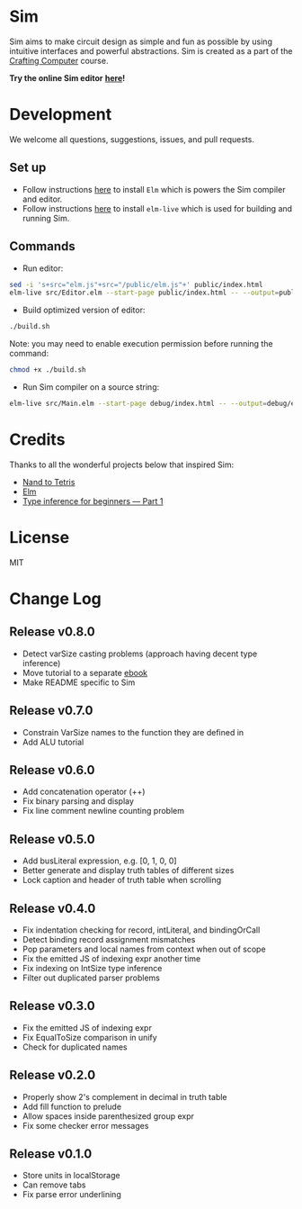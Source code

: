 # Sim

Sim aims to make circuit design as simple and fun as possible by using intuitive interfaces and powerful abstractions. Sim is created as a part of the [Crafting Computer](https://kevinli.gitbook.io/crafting-computer/) course.

**Try the online Sim editor** [**here**](https://alienkevin.github.io/sim-lang/)**!**

# Development

We welcome all questions, suggestions, issues, and pull requests.

## Set up

* Follow instructions [here](https://guide.elm-lang.org/install/) to install `Elm` which is powers the Sim compiler and editor.
* Follow instructions [here](https://github.com/wking-io/elm-live) to install `elm-live` which is used for building and running Sim.

## Commands

* Run editor:
```bash
sed -i 's+src="elm.js"+src="/public/elm.js"+' public/index.html
elm-live src/Editor.elm --start-page public/index.html -- --output=public/elm.js
```

* Build optimized version of editor:
```bash
./build.sh
```

Note: you may need to enable execution permission before running the command:

```bash
chmod +x ./build.sh
```

* Run Sim compiler on a source string:
```bash
elm-live src/Main.elm --start-page debug/index.html -- --output=debug/elm.js
```

# Credits

Thanks to all the wonderful projects below that inspired Sim:

* [Nand to Tetris](https://www.nand2tetris.org/)
* [Elm](http://elm-lang.org/)
* [Type inference for beginners — Part 1](https://medium.com/@dhruvrajvanshi/type-inference-for-beginners-part-1-3e0a5be98a4b)

# License

MIT

# Change Log

## Release v0.8.0

* Detect varSize casting problems (approach having decent type inference)
* Move tutorial to a separate [ebook](https://kevinli.gitbook.io/crafting-computer/)
* Make README specific to Sim

## Release v0.7.0

* Constrain VarSize names to the function they are defined in
* Add ALU tutorial

## Release v0.6.0

* Add concatenation operator \(++\)
* Fix binary parsing and display
* Fix line comment newline counting problem

## Release v0.5.0

* Add busLiteral expression, e.g. \[0, 1, 0, 0\]
* Better generate and display truth tables of different sizes
* Lock caption and header of truth table when scrolling

## Release v0.4.0

* Fix indentation checking for record, intLiteral, and bindingOrCall
* Detect binding record assignment mismatches
* Pop parameters and local names from context when out of scope
* Fix the emitted JS of indexing expr another time
* Fix indexing on IntSize type inference
* Filter out duplicated parser problems

## Release v0.3.0

* Fix the emitted JS of indexing expr
* Fix EqualToSize comparison in unify
* Check for duplicated names

## Release v0.2.0

* Properly show 2's complement in decimal in truth table
* Add fill function to prelude
* Allow spaces inside parenthesized group expr
* Fix some checker error messages

## Release v0.1.0

* Store units in localStorage
* Can remove tabs
* Fix parse error underlining
